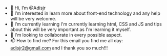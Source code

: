 - 👋 Hi, I’m @Adisjr
- 👀 I’m interested in learn more about front-end technology and any help will be very welcome.
- 🌱 I’m currently learning I'm currently learning html, CSS and JS and tips about this will be very important as I'm learning it myself.
- 💞️ I'm looking to collaborate in every possible aspect.
- 📫 How to find me? For this email you find me all day: adisjr2@gmail.com and I thank you so much!!! 

<!---
Adisjr/Adisjr is a ✨ special ✨ repository because its `README.md` (this file) appears on your GitHub profile.
You can click the Preview link to take a look at your changes.
--->
